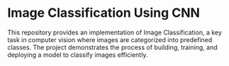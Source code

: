 # Image Classification Using CNN
 This repository provides an implementation of Image Classification, a key task in computer vision where images are categorized into predefined classes. The project demonstrates the process of building, training, and deploying a model to classify images efficiently.
